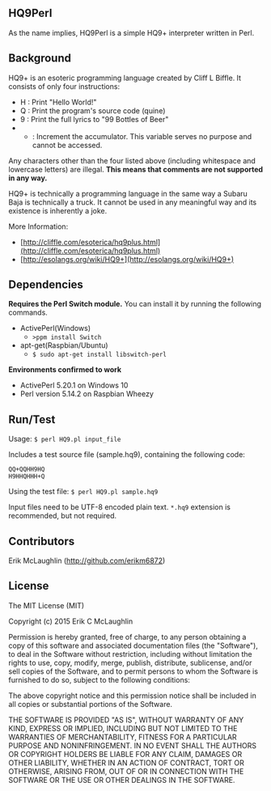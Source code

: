 ## HQ9Perl

As the name implies, HQ9Perl is a simple HQ9+ interpreter written in Perl. 

## Background

HQ9+ is an esoteric programming language created by Cliff L Biffle. It consists of only four instructions:

* H : Print "Hello World!"
* Q : Print the program's source code (quine)
* 9 : Print the full lyrics to "99 Bottles of Beer"
* + : Increment the accumulator. This variable serves no purpose and cannot be accessed.

Any characters other than the four listed above (including whitespace and lowercase letters) are illegal. **This means that comments are not supported in any way.**

HQ9+ is technically a programming language in the same way a Subaru Baja is technically a truck. It cannot be used in any meaningful way and its existence is inherently a joke.

More Information:
* [http://cliffle.com/esoterica/hq9plus.html](http://cliffle.com/esoterica/hq9plus.html)
* [http://esolangs.org/wiki/HQ9+](http://esolangs.org/wiki/HQ9+)

## Dependencies

**Requires the Perl Switch module.** You can install it by running the following commands.
* ActivePerl(Windows)
  * `>ppm install Switch`
* apt-get(Raspbian/Ubuntu)
  * `$ sudo apt-get install libswitch-perl`

**Environments confirmed to work**
* ActivePerl 5.20.1 on Windows 10
* Perl version 5.14.2 on Raspbian Wheezy

## Run/Test

Usage: `$ perl HQ9.pl input_file`

Includes a test source file (sample.hq9), containing the following code:
```
QQ+QQHH9HQ
H9HHQHHH+Q
```

Using the test file: `$ perl HQ9.pl sample.hq9`

Input files need to be UTF-8 encoded plain text. `*.hq9` extension is recommended, but not required. 

## Contributors

Erik McLaughlin (http://github.com/erikm6872)

## License

The MIT License (MIT)

Copyright (c) 2015 Erik C McLaughlin

Permission is hereby granted, free of charge, to any person obtaining a copy
of this software and associated documentation files (the "Software"), to deal
in the Software without restriction, including without limitation the rights
to use, copy, modify, merge, publish, distribute, sublicense, and/or sell
copies of the Software, and to permit persons to whom the Software is
furnished to do so, subject to the following conditions:

The above copyright notice and this permission notice shall be included in all
copies or substantial portions of the Software.

THE SOFTWARE IS PROVIDED "AS IS", WITHOUT WARRANTY OF ANY KIND, EXPRESS OR
IMPLIED, INCLUDING BUT NOT LIMITED TO THE WARRANTIES OF MERCHANTABILITY,
FITNESS FOR A PARTICULAR PURPOSE AND NONINFRINGEMENT. IN NO EVENT SHALL THE
AUTHORS OR COPYRIGHT HOLDERS BE LIABLE FOR ANY CLAIM, DAMAGES OR OTHER
LIABILITY, WHETHER IN AN ACTION OF CONTRACT, TORT OR OTHERWISE, ARISING FROM,
OUT OF OR IN CONNECTION WITH THE SOFTWARE OR THE USE OR OTHER DEALINGS IN THE
SOFTWARE.
